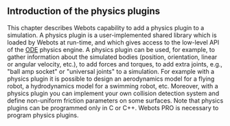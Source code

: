 ## Introduction of the physics plugins

This chapter describes Webots capability to add a physics plugin to a
simulation. A physics plugin is a user-implemented shared library which is
loaded by Webots at run-time, and which gives access to the low-level API of the
[ODE](http://www.ode.org) physics engine. A physics plugin can be used, for
example, to gather information about the simulated bodies (position,
orientation, linear or angular velocity, etc.), to add forces and torques, to
add extra joints, e.g., "ball amp socket" or "universal joints" to a simulation.
For example with a physics plugin it is possible to design an aerodynamics model
for a flying robot, a hydrodynamics model for a swimming robot, etc. Moreover,
with a physics plugin you can implement your own collision detection system and
define non-uniform friction parameters on some surfaces. Note that physics
plugins can be programmed only in C or C++. Webots PRO is necessary to program
physics plugins.

